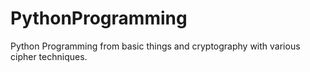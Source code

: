 # PythonProgramming
Python Programming from basic things and cryptography with various cipher techniques.

